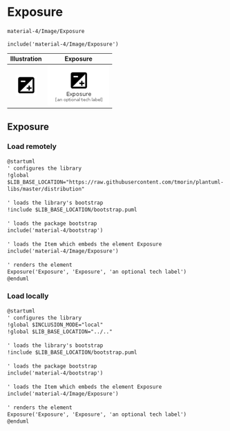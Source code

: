# Exposure


```text
material-4/Image/Exposure
```

```text
include('material-4/Image/Exposure')
```



| Illustration | Exposure |
| :---: | :---: |
| ![illustration for Illustration](../../material-4/Image/Exposure.png) | ![illustration for Exposure](../../material-4/Image/Exposure.Local.png) |




## Exposure

### Load remotely
```plantuml
@startuml
' configures the library
!global $LIB_BASE_LOCATION="https://raw.githubusercontent.com/tmorin/plantuml-libs/master/distribution"

' loads the library's bootstrap
!include $LIB_BASE_LOCATION/bootstrap.puml

' loads the package bootstrap
include('material-4/bootstrap')

' loads the Item which embeds the element Exposure
include('material-4/Image/Exposure')

' renders the element
Exposure('Exposure', 'Exposure', 'an optional tech label')
@enduml
```

### Load locally
```plantuml
@startuml
' configures the library
!global $INCLUSION_MODE="local"
!global $LIB_BASE_LOCATION="../.."

' loads the library's bootstrap
!include $LIB_BASE_LOCATION/bootstrap.puml

' loads the package bootstrap
include('material-4/bootstrap')

' loads the Item which embeds the element Exposure
include('material-4/Image/Exposure')

' renders the element
Exposure('Exposure', 'Exposure', 'an optional tech label')
@enduml
```

